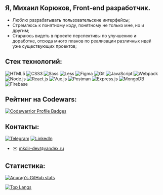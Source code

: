 ## Я, Михаил Корюков, Front-end разработчик.

- Люблю разрабатывать пользовательские интерфейсы;
- Стремлюсь к понятному коду, понятному не только мне, но и другим;
- Стараюсь видеть в проекте перспективы по улучшению и доработке, отсюда много планов по реализации различных идей уже существующих проектов;

## Стек технологий:
![HTML5](https://img.shields.io/badge/-HTML5-090909?style=for-the-badge&logo=HTML5&logoColor=e0522b)
![CSS3](https://img.shields.io/badge/-CSS3-090909?style=for-the-badge&logo=CSS3&logoColor=2631c9)
![Sass](https://img.shields.io/badge/-Sass-090909?style=for-the-badge&logo=SASS&logoColor=d13ddb)
![Less](https://img.shields.io/badge/-Less-090909?style=for-the-badge&logo=LESS&logoColor=4354bf)
![Figma](https://shields.io/badge/-Figma-090909?logo=figma&style=for-the-badge&logoColor=fff)
![Git](https://img.shields.io/badge/-Git-090909?style=for-the-badge&logo=Git)
![JavaScript](https://img.shields.io/badge/-JavaScript-090909?style=for-the-badge&logo=JavaScript&logoColor=E9D54D)
![Webpack](https://img.shields.io/badge/-Webpack-090909?style=for-the-badge&logo=WEBPACK&logoColor=2631c9)
![Node.js](https://img.shields.io/badge/-Node.js-090909?style=for-the-badge&logo=Node.js)
![React.js](https://img.shields.io/badge/-React.js-090909?style=for-the-badge&logo=REACT&logoColor=329cd9)
![Vue.js](https://img.shields.io/badge/-Vue.js-090909?style=for-the-badge&logo=vue.js)
![Postman](https://img.shields.io/badge/-Postman-090909?style=for-the-badge&logo=Postman)
![Express.js](https://img.shields.io/badge/-Express.js-090909?style=for-the-badge&logo=Express)
![MongoDB](https://img.shields.io/badge/-MongoDB-090909?style=for-the-badge&logo=MongoDB)
![Firebase](https://img.shields.io/badge/-Firebase-090909?style=for-the-badge&logo=firebase&logoColor=F8C52C)

## Рейтинг на Codewars:
[![Codewarrior Profile Badges](https://www.codewars.com/users/mkdir_dev/badges/large)](https://www.codewars.com/users/mkdir_dev)

## Контакты:
[![Telegram](https://img.shields.io/badge/-Telegram-090909?style=for-the-badge&logo=telegram&logoColor=27A0D9)](https://t.me/mkdir_dev)
[![LinkedIn](https://img.shields.io/badge/-LinkedIn-090909?style=for-the-badge&logo=linkedin&logoColor=007BB6)](https://www.linkedin.com/in/mkdir-dev/)
- ✉️ mkdir-dev@yandex.ru

## Статистика:
[![Anurag's GitHub stats](https://github-readme-stats.vercel.app/api?username=mkdir-dev)](https://github.com/anuraghazra/github-readme-stats)

[![Top Langs](https://github-readme-stats.vercel.app/api/top-langs/?username=mkdir-dev&layout=compact)](https://github.com/anuraghazra/github-readme-stats)
